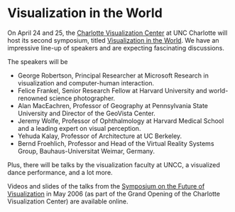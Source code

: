 # Visualization in the World

On April 24 and 25, the <a href="http://viscenter.uncc.edu/">Charlotte Visualization Center</a> at UNC Charlotte will host its second symposium, titled <a href="http://viscenter.uncc.edu/symposium08.htm">Visualization in the World</a>. We have an impressive line-up of speakers and are expecting fascinating discussions.

The speakers will be

<ul>
<li>George Robertson, Principal Researcher at Microsoft Research in visualization and computer-human interaction.</li>
<li>Felice Frankel, Senior Research Fellow at Harvard University and world-renowned science photographer.</li>
<li>Alan MacEachren, Professor of Geography at Pennsylvania State University and Director of the GeoVista Center.</li>
<li>Jeremy Wolfe, <strong> </strong>Professor of Ophthalmology at Harvard  	Medical School and a leading expert on visual perception.</li>
<li>Yehuda Kalay, Professor  	of Architecture at UC Berkeley.</li>
<li> Bernd Froehlich,  	Professor and Head of the Virtual Reality  	Systems Group, Bauhaus-Universitat Weimar, Germany.</li>
</ul>
Plus, there will be talks by the visualization faculty at UNCC, a visualized dance performance, and a lot more.

Videos and slides of the talks from the <a href="http://www.viscenter.uncc.edu/symposium06/">Symposium on the Future of Visualization</a> in May 2006 (as part of the Grand Opening of the Charlotte Visualization Center) are available online.
